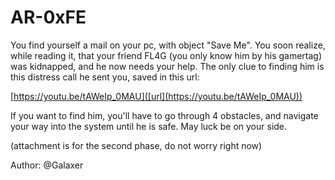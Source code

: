 # AR-0xFE
You find yourself a mail on your pc, with object "Save Me".
You soon realize, while reading it, that your friend FL4G (you only know him by his gamertag) was kidnapped, and he now needs your help.
The only clue to finding him is this distress call he sent you, saved in this url:

[https://youtu.be/tAWeIp_0MAU]([url](https://youtu.be/tAWeIp_0MAU))

If you want to find him, you'll have to go through 4 obstacles, and navigate your way into the system until he is safe.
May luck be on your side.

(attachment is for the second phase, do not worry right now)

Author: @Galaxer
